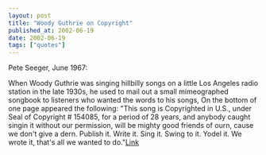 ```yaml
---
layout: post
title: "Woody Guthrie on Copyright"
published_at: 2002-06-19
date: 2002-06-19
tags: ["quotes"]
---
```


Pete Seeger, June 1967:   

When Woody Guthrie was singing hillbilly songs on a little Los Angeles radio station in the late 1930s, he used to mail out a small mimeographed songbook to listeners who wanted the words to his songs, On the bottom of one page appeared the following: "This song is Copyrighted in U.S., under Seal of Copyright # 154085, for a period of 28 years, and anybody caught singin it without our permission, will be mighty good friends of ourn, cause we don't give a dern. Publish it. Write it. Sing it. Swing to it. Yodel it. We wrote it, that's all we wanted to do."[Link](http://techdirt.com/articles/20020608/1555239.shtml)  